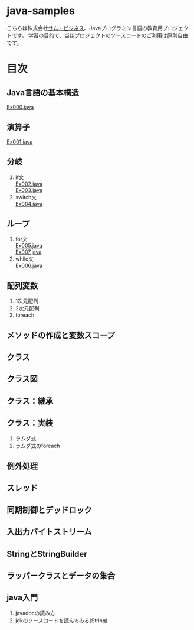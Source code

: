 # java-samples
こちらは株式会社[サム・ビジネス](http://www.thumb-biz.co.jp/)、Javaプログラミン言語の教育用プロジェクトです。
学習の目的で、当該プロジェクトのソースコードのご利用は原則自由です。

# 目次
## Java言語の基本構造
  [Ex000.java](https://github.com/thumb-biz/java-samples/blob/master/src/main/java/jp/co/thumb_biz/java/samples/Ex000.java)  
## 演算子
  [Ex001.java](https://github.com/thumb-biz/java-samples/blob/master/src/main/java/jp/co/thumb_biz/java/samples/Ex001.java)  
## 分岐
1. if文  
  [Ex002.java](https://github.com/thumb-biz/java-samples/blob/master/src/main/java/jp/co/thumb_biz/java/samples/Ex002.java)  
  [Ex003.java](https://github.com/thumb-biz/java-samples/blob/master/src/main/java/jp/co/thumb_biz/java/samples/Ex003.java)  
1. switch文  
  [Ex004.java](https://github.com/thumb-biz/java-samples/blob/master/src/main/java/jp/co/thumb_biz/java/samples/Ex004.java)  
## ループ
1. for文  
  [Ex005.java](https://github.com/thumb-biz/java-samples/blob/master/src/main/java/jp/co/thumb_biz/java/samples/Ex005.java)  
  [Ex007.java](https://github.com/thumb-biz/java-samples/blob/master/src/main/java/jp/co/thumb_biz/java/samples/Ex007.java)  
1. while文  
  [Ex006.java](https://github.com/thumb-biz/java-samples/blob/master/src/main/java/jp/co/thumb_biz/java/samples/Ex006.java)  
## 配列変数
1. 1次元配列
1. 2次元配列
1. foreach
## メソッドの作成と変数スコープ
## クラス
## クラス図
## クラス：継承
## クラス：実装
1. ラムダ式
1. ラムダ式のforeach
## 例外処理
## スレッド
## 同期制御とデッドロック
## 入出力バイトストリーム
## StringとStringBuilder
## ラッパークラスとデータの集合
## java入門
1. javadocの読み方
1. jdkのソースコードを読んでみる(String)
